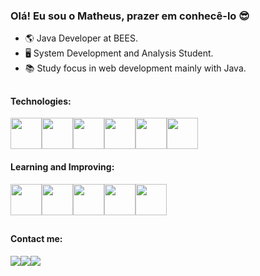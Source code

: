 ### Olá! Eu sou o Matheus, prazer em conhecê-lo 😎

- 🌎 Java Developer at BEES.
- 🖥 System Development and Analysis Student.
- 📚 Study focus in web development mainly with Java.

##

#### Technologies:
<div style="display:flex">
  <img height="50rem" src="https://cdn.jsdelivr.net/gh/devicons/devicon/icons/html5/html5-original.svg" />
  <img height="50rem" src="https://cdn.jsdelivr.net/gh/devicons/devicon/icons/css3/css3-original.svg" />
  <img height="50rem" src="https://cdn.jsdelivr.net/gh/devicons/devicon/icons/javascript/javascript-plain.svg" />
  <img height="50rem" src="https://cdn.jsdelivr.net/gh/devicons/devicon/icons/java/java-original-wordmark.svg" />
  <img height="50rem" src="https://cdn.jsdelivr.net/gh/devicons/devicon/icons/git/git-original.svg" />
  <img height="50rem" src="https://cdn.jsdelivr.net/gh/devicons/devicon/icons/github/github-original-wordmark.svg" />  
</div>

#### Learning and Improving:

<div style="display:flex">
  <img height="50rem" src="https://cdn.jsdelivr.net/gh/devicons/devicon/icons/spring/spring-original-wordmark.svg" />
  <img height="50rem" src="https://cdn.jsdelivr.net/gh/devicons/devicon/icons/angularjs/angularjs-plain.svg" />
  <img height="50rem" src="https://cdn.jsdelivr.net/gh/devicons/devicon/icons/react/react-original.svg" />
  <img height="50rem" src="https://cdn.jsdelivr.net/gh/devicons/devicon/icons/postgresql/postgresql-plain-wordmark.svg" />
  <img height="50rem" src="https://cdn.jsdelivr.net/gh/devicons/devicon/icons/docker/docker-plain-wordmark.svg" />
</div>

##

#### Contact me:

<div style="display:flex">
  <a href="https://www.linkedin.com/in/matheus-gamas-g/" ><img src="https://img.shields.io/badge/LinkedIn-0077B5?style=for-the-badge&logo=linkedin&logoColor=white"></a>
  <a href="https://www.instagram.com/matheus.guimaraes_/" ><img src="https://img.shields.io/badge/Instagram-E4405F?style=for-the-badge&logo=instagram&logoColor=white"></a>
  <a href="mailto:matheusgamasg@gmail.com" ><img src="https://img.shields.io/badge/Gmail-D14836?style=for-the-badge&logo=gmail&logoColor=white"></a>
</div>






